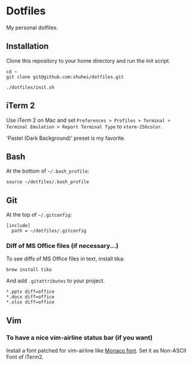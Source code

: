 # Dotfiles

My personal dotfiles.

## Installation

Clone this repository to your home directory and run the init script.

```shell
cd ~
git clone git@github.com:shuhei/dotfiles.git

./dotfiles/init.sh
```

## iTerm 2

Use iTerm 2 on Mac and set `Preferences > Profiles > Terminal > Terminal Emulation > Report Terminal Type` to `xterm-256color`.

'Pastel (Dark Background)' preset is my favorite.

## Bash

At the bottom of `~/.bash_profile`:

```shell
source ~/dotfiles/.bash_profile
```

## Git

At the top of `~/.gitconfig`:

```
[include]
  path = ~/dotfiles/.gitconfig
```

### Diff of MS Office files (if necessary...)

To see diffs of MS Office files in text, install tika:

```shell
brew install tika
```

And add `.gitattributes` to your project.

```
*.pptx diff=office
*.docx diff=office
*.xlsx diff=office
```

## Vim

### To have a nice vim-airline status bar (if you want)

Install a font patched for vim-airline like [Monaco font](https://gist.github.com/baopham/1838072). Set it as Non-ASCII Font of iTerm2.
